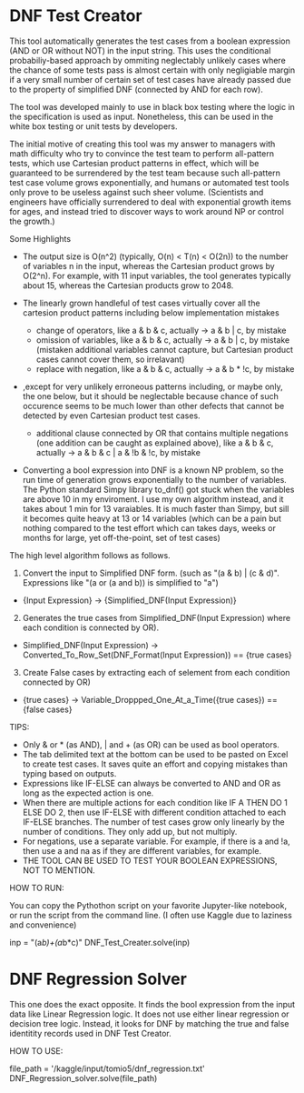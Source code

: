 # DNF Test Creator

This tool automatically generates the test cases from a boolean expression (AND or OR without NOT) in the input string.  This uses the conditional probabiliy-based approach by ommiting neglectably unlikely cases where the chance of some tests pass is almost certain with only negligiable margin if a very small number of certain set of test cases have already passed due to the property of simplified DNF (connected by AND for each row).

The tool was developed mainly to use in black box testing where the logic in the specification is used as input.  Nonetheless, this can be used in the white box testing or unit tests by developers.

The initial motive of creating this tool was my answer to managers with math difficulty who try to convince the test team to perform all-pattern tests, which use Cartesian product patterns in effect, which will be guaranteed to be surrendered by the test team because such all-pattern test case volume grows exponentially, and humans or automated test tools only prove to be useless against such sheer volume.  (Scientists and engineers have officially surrendered to deal with exponential growth items for ages, and instead tried to discover ways to work around NP or control the growth.)

Some Highlights
- The output size is O(n^2) (typically, O(n) < T(n) < O(2n)) to the number of variables n in the input, whereas the Cartesian product grows by O(2^n).  For example, with 11 input variables, the tool generates typically about 15, whereas the Cartesian products grow to 2048.

- The linearly grown handleful of test cases virtually cover all the cartesion product patterns including below implementation mistakes
  - change of operators, like a & b & c, actually -> a & b | c, by mistake
  - omission of variables, like a & b & c, actually -> a & b | c, by mistake (mistaken additional variables cannot capture, but Cartesian product cases cannot cover them, so irrelavant)
  - replace with negation, like a & b & c, actually -> a & b * !c, by mistake
- ,except for very unlikely erroneous patterns including, or maybe only, the one below, but it should be neglectable because chance of such occurence seems to be much lower than other defects that cannot be detected by even Cartesian product test cases.
  - additional clause connected by OR that contains multiple negations (one addition can be caught as explained above), like a & b & c, actually -> a & b & c | a & !b & !c, by mistake
    
- Converting a bool expression into DNF is a known NP problem, so the run time of generation grows exponentially to the number of variables.  The Python standard Simpy library to_dnf() got stuck when the variables are above 10 in my enviroment.  I use my own algorithm instead, and it takes about 1 min for 13 varaiables.  It is much faster than Simpy, but sill it becomes quite heavy at 13 or 14 variables (which can be a pain but nothing compared to the test effort which can takes days, weeks or months for large, yet off-the-point, set of test cases)  
 
The high level algorithm follows as follows.

1. Convert the input to Simplified DNF form. (such as "(a & b) | (c & d)".  Expressions like "(a or (a and b)) is simplified to "a")

- {Input Expression} -> {Simplified_DNF(Input Expression)}

2. Generates the true cases from Simplified_DNF(Input Expression) where each condition is connected by OR).

- Simplified_DNF(Input Expression) -> Converted_To_Row_Set(DNF_Format(Input Expression)) == {true cases}

3. Create False cases by extracting each of selement from each condition connected by OR)

- {true cases} -> Variable_Droppped_One_At_a_Time({true cases}) == {false cases}


TIPS:

- Only & or * (as AND), | and + (as OR) can be used as bool operators.
- The tab delimited text at the bottom can be used to be pasted on Excel to create test cases.  It saves quite an effort and copying mistakes than typing based on outputs.
- Expressions like IF-ELSE can always be converted to AND and OR as long as the expected action is one.
- When there are multiple actions for each condition like IF A THEN DO 1 ELSE DO 2, then use IF-ELSE with different condition attached to each IF-ELSE branches.  The number of test cases grow only linearly by the number of conditions.  They only add up, but not multiply.
- For negations, use a separate variable.  For example, if there is a and !a, then use a and na as if they are different variables, for example.
- THE TOOL CAN BE USED TO TEST YOUR BOOLEAN EXPRESSIONS, NOT TO MENTION.


HOW TO RUN:

You can copy the Pythothon script on your favorite Jupyter-like notebook, or run the script from the command line. (I often use Kaggle due to laziness and convenience)

inp = "(a*b)+(a*b*c)"
DNF_Test_Creater.solve(inp)



# DNF Regression Solver

This one does the exact opposite.  It finds the bool expression from the input data like Linear Regression logic.  It does not use either linear regression or decision tree logic.  Instead, it looks for DNF by matching the true and false identitity records used in DNF Test Creator.

HOW TO USE:


file_path = '/kaggle/input/tomio5/dnf_regression.txt'
DNF_Regression_solver.solve(file_path)
